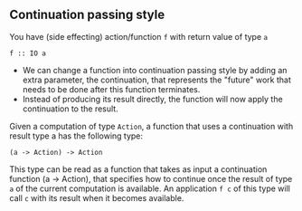 Continuation passing style
---------------------------
You have (side effecting) action/function `f` with return value of type `a`

`f :: IO a`

 - We can change a function into continuation passing style by adding an extra parameter,
the continuation, that represents the "future" work that needs to be done
after this function terminates.
 - Instead of producing its result directly, the function will now apply the continuation to the result.

 Given a computation of type `Action`, a function that uses a continuation with result type a has the following type:

`(a -> Action) -> Action`

This type can be read as a function that takes as input a continuation function (a -> Action),
that specifies how to continue once the result of type `a` of the current computation is available.
An application `f c` of this type will call `c` with its result when it becomes available.
